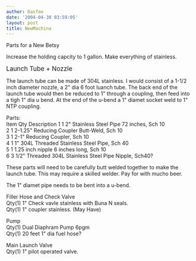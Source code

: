 ```yaml
---
author: Dasfoo
date: '2004-04-30 03:59:05'
layout: post
title: NewMachina
---
```


Parts for a New Betsy

Increase the holding capcity to 1 gallon.  Make everything of stainless.

<big>Launch Tube + Nozzle</big><br>

The launch tube can be made of 304L stainless.  I would consist of a 1-1/2 inch diameter nozzle, a 2" dia 6 foot luanch tube.  The back end of the launch tube would then be reduced to 1" through a coupling, then feed into a tigh 1" dia u bend.  At the end of the u-bend a 1" diamet socket weld to 1" NTP coupling.

Parts:<br>
Item  Qty   Description
  1    1   2" Stainless Steel Pipe 72 inches, Sch 10<br>
  2    1   2-1.25" Reducing Coupler Butt-Weld, Sch 10<br>
  3    1   2-1"  Reducing Coupler, Sch 10<br>
  4    1   1" 304L Threaded Stainless Steel Pipe, Sch 40<br>
  5    1   1.25 inch nipple 6 inches long, Sch 10<br>
  6    3   1/2" Threaded 304L Stainless Steel Pipe Nipple, Sch40?

These parts will need to be carefully butt welded together to make the launch tube.  This may require a skilled welder.  Pay for with mucho beer.  

The 1" diamet pipe needs to be bent into a u-bend.

Filler Hose and Check Valve<br>
Qty(1)   1" Check vavle stainless with Buna N seals.<br>
Qty(1)   1" coupler stainless.  (May Have)<br>

Pump<br>
Qty(1)   Dual Diaphram Pump 6pgm<br>
Qty(1)   20 feet 1" dia fuel hose?<br>

Main Launch Valve<br>
Qty(1)   1" pilot operated valve.<br>
